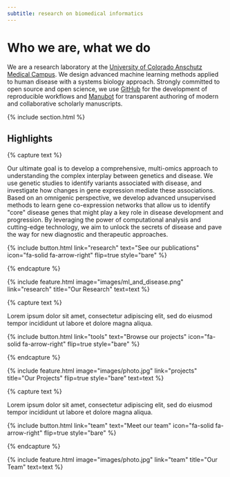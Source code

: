```yaml
---
subtitle: research on biomedical informatics
---
```


# Who we are, what we do

We are a research laboratory at the [University of Colorado Anschutz Medical Campus](https://medschool.cuanschutz.edu/).
We design advanced machine learning methods applied to human disease with a systems biology approach.
Strongly committed to open source and open science, we use [GitHub](https://github.com/pivlab) for the development of reproducible workflows and [Manubot](https://manubot.org/) for transparent authoring of modern and collaborative scholarly manuscripts.

{% include section.html %}

## Highlights

{% capture text %}

Our ultimate goal is to develop a comprehensive, multi-omics approach to understanding the complex interplay between genetics and disease.
We use genetic studies to identify variants associated with disease, and investigate how changes in gene expression mediate these associations.
Based on an omnigenic perspective, we develop advanced unsupervised methods to learn gene co-expression networks that allow us to identify "core" disease genes that might play a key role in disease development and progression.
By leveraging the power of computational analysis and cutting-edge technology, we aim to unlock the secrets of disease and pave the way for new diagnostic and therapeutic approaches.

{%
  include button.html
  link="research"
  text="See our publications"
  icon="fa-solid fa-arrow-right"
  flip=true
  style="bare"
%}

{% endcapture %}

{%
  include feature.html
  image="images/ml_and_disease.png"
  link="research"
  title="Our Research"
  text=text
%}

{% capture text %}

Lorem ipsum dolor sit amet, consectetur adipiscing elit, sed do eiusmod tempor incididunt ut labore et dolore magna aliqua.

{%
  include button.html
  link="tools"
  text="Browse our projects"
  icon="fa-solid fa-arrow-right"
  flip=true
  style="bare"
%}

{% endcapture %}

{%
  include feature.html
  image="images/photo.jpg"
  link="projects"
  title="Our Projects"
  flip=true
  style="bare"
  text=text
%}

{% capture text %}

Lorem ipsum dolor sit amet, consectetur adipiscing elit, sed do eiusmod tempor incididunt ut labore et dolore magna aliqua.

{%
  include button.html
  link="team"
  text="Meet our team"
  icon="fa-solid fa-arrow-right"
  flip=true
  style="bare"
%}

{% endcapture %}

{%
  include feature.html
  image="images/photo.jpg"
  link="team"
  title="Our Team"
  text=text
%}
